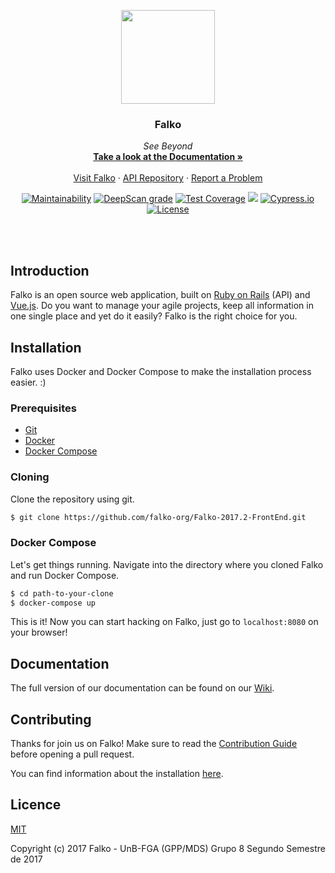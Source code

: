 <p align="center">
  <a href="https://github.com/falko-org/Falko/wiki">
    <img src="https://raw.githubusercontent.com/wiki/falko-org/Falko-API/images/logo.png" width=150 height=150>
  </a>

  <h3 align="center">Falko</h3>

  <p align="center">
    <i>See Beyond</i>
    <br>
    <a href="https://github.com/falko-org/Falko-API/wiki">
      <strong>Take a look at the Documentation &raquo</strong>
    </a>
    <br><br>
    <a href="http://falko.surge.sh/#/">Visit Falko</a>
    &middot;
    <a href="https://github.com/falko-org/Falko-API">API Repository</a>
    &middot;
    <a href="https://github.com/falko-org/Falko/issues/new">Report a Problem</a>
  </p>
</p>

<p align="center">
  <a href="https://codeclimate.com/github/fga-gpp-mds/Falko-2017.2-BackEnd"><img src="https://codeclimate.com/github/fga-gpp-mds/Falko-2017.2-FrontEnd/badges/gpa.svg" alt="Maintainability"></a>
  <a href="https://deepscan.io/dashboard#view=project&tid=5721&pid=7548&bid=78603"><img src="https://deepscan.io/api/teams/5721/projects/7548/branches/78603/badge/grade.svg" alt="DeepScan grade"></a>
  <a href="https://codeclimate.com/github/fga-gpp-mds/Falko-2017.2-BackEnd"><img src="https://codeclimate.com/github/fga-gpp-mds/Falko-2017.2-FrontEnd/badges/coverage.svg" alt="Test Coverage"></a>
  <a href="https://github.com/fga-gpp-mds/Falko-2017.2-BackEnd" alt="Travis Build"><img src="https://img.shields.io/travis/falko-org/Falko.svg"></a>
  <a href="https://cypress.io"><img src="https://img.shields.io/badge/cypress.io-tests-green.svg?style=flat-square" alt="Cypress.io"></a>
  <a href="https://github.com/falko-org/Falko"><img src="https://img.shields.io/github/license/falko-org/Falko.svg" alt="License"></a>
</p>

<br></br>

## Introduction

Falko is an open source web application, built on [Ruby on Rails](https://github.com/rails/rails/) (API) and [Vue.js](https://github.com/vuejs/vue). Do you want to manage your agile projects, keep all information in one single place and yet do it easily? Falko is the right choice for you.

## Installation
Falko uses Docker and Docker Compose to make the installation process easier. :)

### Prerequisites
* [Git](https://git-scm.com/)
* [Docker](https://www.docker.com/community-edition#/download)
* [Docker Compose](https://docs.docker.com/compose/install/)

### Cloning
Clone the repository using git.

```bash
$ git clone https://github.com/falko-org/Falko-2017.2-FrontEnd.git
```

### Docker Compose
Let's get things running. Navigate into the directory where you cloned Falko and run Docker Compose.

```bash
$ cd path-to-your-clone
$ docker-compose up
```

This is it! Now you can start hacking on Falko, just go to `localhost:8080` on your browser!


## Documentation

The full version of our documentation can be found on our [Wiki](https://github.com/falko-org/Falko-API/wiki).

## Contributing

Thanks for join us on Falko! Make sure to read the [Contribution Guide](https://github.com/falko-org/Falko/blob/devel/.github/CONTRIBUTING.md) before opening a pull request.

You can find information about the installation [here](https://github.com/falko-org/Falko-2017.2-BackEnd/wiki/Como-Usar-o-Docker).

## Licence

[MIT](https://github.com/falko-org/Falko/blob/devel/LICENSE)

Copyright (c) 2017 Falko - UnB-FGA (GPP/MDS) Grupo 8 Segundo Semestre de 2017
